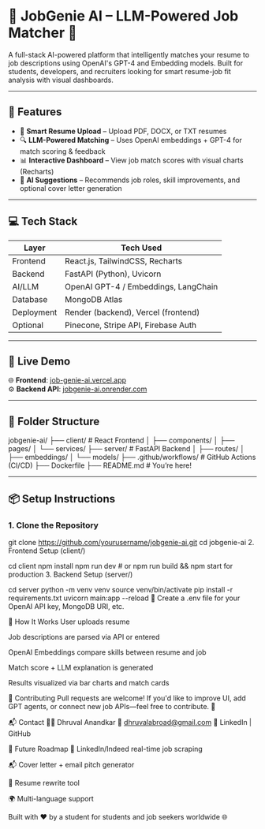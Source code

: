 # 🧠 JobGenie AI – LLM-Powered Job Matcher 🚀

A full-stack AI-powered platform that intelligently matches your resume to job descriptions using OpenAI's GPT-4 and Embedding models. Built for students, developers, and recruiters looking for smart resume-job fit analysis with visual dashboards.

---

## 🌟 Features

- 📄 **Smart Resume Upload** – Upload PDF, DOCX, or TXT resumes
- 🔍 **LLM-Powered Matching** – Uses OpenAI embeddings + GPT-4 for match scoring & feedback
- 📊 **Interactive Dashboard** – View job match scores with visual charts (Recharts)
- 🧠 **AI Suggestions** – Recommends job roles, skill improvements, and optional cover letter generation

---

## 💻 Tech Stack

| Layer        | Tech Used |
| ------------ | --------- |
| Frontend     | React.js, TailwindCSS, Recharts |
| Backend      | FastAPI (Python), Uvicorn |
| AI/LLM       | OpenAI GPT-4 / Embeddings, LangChain |
| Database     | MongoDB Atlas |
| Deployment   | Render (backend), Vercel (frontend) |
| Optional     | Pinecone, Stripe API, Firebase Auth |

---

## 🚀 Live Demo

🌐 **Frontend**: [job-genie-ai.vercel.app](https://job-genie-ai-five.vercel.app)  
⚙️ **Backend API**: [jobgenie-ai.onrender.com](https://jobgenie-ai.onrender.com)

---

## 📁 Folder Structure

jobgenie-ai/
├── client/ # React Frontend
│ ├── components/
│ ├── pages/
│ └── services/
├── server/ # FastAPI Backend
│ ├── routes/
│ ├── embeddings/
│ └── models/
├── .github/workflows/ # GitHub Actions (CI/CD)
├── Dockerfile
├── README.md # You’re here!


---

## 📦 Setup Instructions

### 1. Clone the Repository


git clone https://github.com/yourusername/jobgenie-ai.git
cd jobgenie-ai
2. Frontend Setup (client/)

cd client
npm install
npm run dev   # or npm run build && npm start for production
3. Backend Setup (server/)

cd server
python -m venv venv
source venv/bin/activate
pip install -r requirements.txt
uvicorn main:app --reload
🔐 Create a .env file for your OpenAI API key, MongoDB URI, etc.

🧠 How It Works
User uploads resume

Job descriptions are parsed via API or entered

OpenAI Embeddings compare skills between resume and job

Match score + LLM explanation is generated

Results visualized via bar charts and match cards

🤝 Contributing
Pull requests are welcome! If you'd like to improve UI, add GPT agents, or connect new job APIs—feel free to contribute. 🤗

📬 Contact
👨‍💻 Dhruval Anandkar
📧 dhruvalabroad@gmail.com
🔗 LinkedIn | GitHub

🏁 Future Roadmap
🔄 LinkedIn/Indeed real-time job scraping

📬 Cover letter + email pitch generator

🧾 Resume rewrite tool

🌍 Multi-language support

Built with ❤️ by a student for students and job seekers worldwide 🌐
